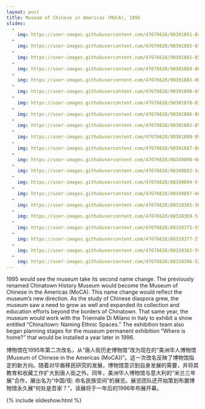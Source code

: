 ```yaml
---
layout: post
title: Museum of Chinese in Americas (MoCA), 1995
slides:
  -
    img: https://user-images.githubusercontent.com/47676628/90301891-8a869280-de70-11ea-893a-dabd861389c1.jpg
  -
    img: https://user-images.githubusercontent.com/47676628/90301885-878ba200-de70-11ea-8c78-aca410191ab7.jpg
  -
    img: https://user-images.githubusercontent.com/47676628/90301881-85294800-de70-11ea-8312-e47573a22a10.jpg
  -
    img: https://user-images.githubusercontent.com/47676628/90301884-86f30b80-de70-11ea-933c-e3d12ea19a9f.jpg
  -
    img: https://user-images.githubusercontent.com/47676628/90301883-86f30b80-de70-11ea-924e-a78e5c95c65f.jpg
  -
    img: https://user-images.githubusercontent.com/47676628/90301890-89edfc00-de70-11ea-9b4b-95b6417f628e.jpg
  -
    img: https://user-images.githubusercontent.com/47676628/90301878-83f81b00-de70-11ea-9136-9e379673a7a5.jpg
  -
    img: https://user-images.githubusercontent.com/47676628/90301886-88243880-de70-11ea-8696-024e449d464d.jpg
  -
    img: https://user-images.githubusercontent.com/47676628/90301882-85c1de80-de70-11ea-819c-4b29cf89d719.jpg
  -
    img: https://user-images.githubusercontent.com/47676628/90301889-89556580-de70-11ea-8501-f0d0aed556bb.jpg
  -
    img: https://user-images.githubusercontent.com/47676628/90301887-88bccf00-de70-11ea-9a9b-0786af78f137.jpg
  -
    img: https://user-images.githubusercontent.com/47676628/88349898-60cdc600-cd1f-11ea-892e-aa95379ec703.jpg
  -
    img: https://user-images.githubusercontent.com/47676628/88349892-5dd2d580-cd1f-11ea-9845-5d7d232fbd91.jpg
  -
    img: https://user-images.githubusercontent.com/47676628/88349894-5f9c9900-cd1f-11ea-933a-a0cafcc3a9d0.jpg
  -
    img: https://user-images.githubusercontent.com/47676628/88349897-60352f80-cd1f-11ea-8f7e-66a184c09895.jpg
  -
    img: https://user-images.githubusercontent.com/47676628/88328385-5b0fba80-ccf6-11ea-8cd9-377b87a63a0f.jpg
  -
    img: https://user-images.githubusercontent.com/47676628/88328369-53e8ac80-ccf6-11ea-8e68-e1e140abffd9.jpg
  -
    img: https://user-images.githubusercontent.com/47676628/88328375-55b27000-ccf6-11ea-8cb9-b71a514d7f8a.jpg
  -
    img: https://user-images.githubusercontent.com/47676628/88328377-577c3380-ccf6-11ea-8bfb-7b86695f68fd.jpg
  -
    img: https://user-images.githubusercontent.com/47676628/88328382-5945f700-ccf6-11ea-8b1a-aa60c5f8b5f2.jpg
  -
    img: https://user-images.githubusercontent.com/47676628/88328366-521ee900-ccf6-11ea-98fa-2073b7784b0c.jpg
---
```


1995 would see the museum take its second name change.  The previously renamed Chinatown History Museum would become the Museum of Chinese in the Americas (MoCA).  This name change would reflect the museum’s new direction.  As the study of Chinese diaspora grew, the museum saw a need to grow as well and expanded its collection and education efforts beyond the borders of Chinatown. That same year, the museum would work with the Triennale Di Milano in Italy to exhibit a show entitled “China/town: Naming Ethnic Spaces.”  The exhibition team also began planning stages for the museum permanent exhibition “Where is home?” that would be installed a year later in 1996.  

博物馆在1995年第二次改名，从“唐人街历史博物馆”改为现在的“美洲华人博物馆(Museum of Chinese in the Americas (MoCA))”。这一次改名反映了博物馆指定的新方向。随着对华裔移民研究的发展，博物馆意识到自身发展的需要，并将其教育和收藏工作扩大到唐人街之外。同年，美洲华人博物馆与意大利的”米兰三年展"合作，展出名为“中国/街: 命名民族空间”的展览。展览团队还开始策划布置博物馆永久展“何处是吾家？”，该展将于一年后的1996年布展开幕。

{% include slideshow.html %}


